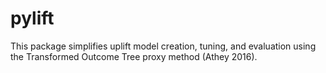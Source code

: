 # pylift

This package simplifies uplift model creation, tuning, and evaluation using the
Transformed Outcome Tree proxy method (Athey 2016).


